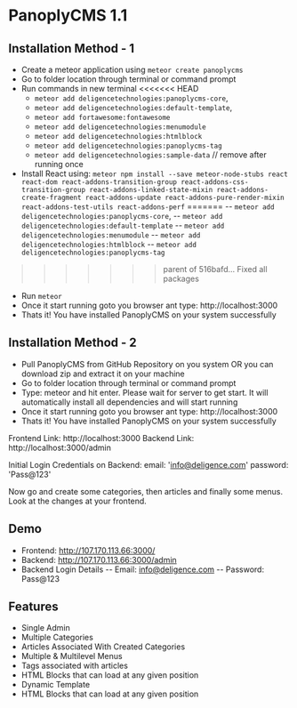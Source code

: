 # PanoplyCMS 1.1

## Installation Method - 1
- Create a meteor application using `meteor create panoplycms`
- Go to folder location through terminal or command prompt
- Run commands in new terminal 
<<<<<<< HEAD
	* `meteor add deligencetechnologies:panoplycms-core`, 
	* `meteor add deligencetechnologies:default-template`,
	* `meteor add fortawesome:fontawesome`
	* `meteor add deligencetechnologies:menumodule`
	* `meteor add deligencetechnologies:htmlblock`
	* `meteor add deligencetechnologies:panoplycms-tag`
	* `meteor add deligencetechnologies:sample-data` // remove after running once
- Install React using: `meteor npm install --save meteor-node-stubs react react-dom react-addons-transition-group react-addons-css-transition-group react-addons-linked-state-mixin react-addons-create-fragment react-addons-update react-addons-pure-render-mixin react-addons-test-utils react-addons-perf` 
=======
	-- `meteor add deligencetechnologies:panoplycms-core`, 
	-- `meteor add deligencetechnologies:default-template`
	-- `meteor add deligencetechnologies:menumodule`
	-- `meteor add deligencetechnologies:htmlblock`
	-- `meteor add deligencetechnologies:panoplycms-tag`
>>>>>>> parent of 516bafd... Fixed all packages
- Run `meteor`
- Once it start running goto you browser ant type: http://localhost:3000
- Thats it! You have installed PanoplyCMS on your system successfully

## Installation Method - 2
- Pull PanoplyCMS from GitHub Repository on you system OR you can download zip and extract it on your machine
- Go to folder location through terminal or command prompt
- Type: meteor and hit enter. Please wait for server to get start. It will automatically install all dependencies and will start running
- Once it start running goto you browser ant type: http://localhost:3000
- Thats it! You have installed PanoplyCMS on your system successfully

Frontend Link: http://localhost:3000
Backend Link: http://localhost:3000/admin

Initial Login Credentials on Backend:
    email: 'info@deligence.com'
    password: 'Pass@123'

Now go and create some categories, then articles and finally some menus. Look at the changes at your frontend.

## Demo
- Frontend: http://107.170.113.66:3000/
- Backend: http://107.170.113.66:3000/admin
- Backend Login Details
	-- Email: info@deligence.com
	-- Password: Pass@123

## Features
- Single Admin
- Multiple Categories
- Articles Associated With Created Categories
- Multiple & Multilevel Menus
- Tags associated with articles
- HTML Blocks that can load at any given position
- Dynamic Template
- HTML Blocks that can load at any given position